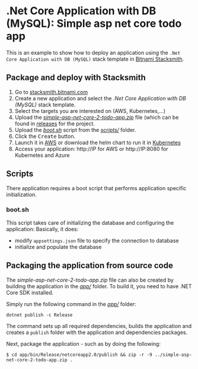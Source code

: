 # .Net Core Application with DB (MySQL): Simple asp net core todo app

This is an example to show how to deploy an application using the `.Net Core Application with DB (MySQL)` stack template in [Bitnami Stacksmith](stacksmith.bitnami.com).

## Package and deploy with Stacksmith

1. Go to [stacksmith.bitnami.com](https://stacksmith.bitnami.com)
2. Create a new application and select the _.Net Core Application with DB (MySQL)_ stack template.
3. Select the targets you are interested on (AWS, Kubernetes,...)
4. Upload the [_simple-asp-net-core-2-todo-app.zip_](../../../releases/download/v1/simple-asp-net-core-2-todo-app.zip) file (which can be found in [releases](../../../releases) for the project.
5. Upload the [_boot.sh_](scripts/boot.sh) script from the [_scripts/_](scripts/) folder.
6. Click the <kbd>Create</kbd> button.
7. Launch it in [AWS](https://stacksmith.bitnami.com/support/quickstart-aws) or download the helm chart to run it in [Kubernetes](https://stacksmith.bitnami.com/support/quickstart-k8s)
8. Access your application: http://IP for AWS or http://IP:8080 for Kubernetes and Azure

## Scripts

There application requires a boot script that performs application specific initialization.

### boot.sh

This script takes care of initializing the database and configuring the application: Basically, it does:

* modify `appsettings.json` file to specify the connection to database
* initialize and populate the database

## Packaging the application from source code

The _simple-asp-net-core-2-todo-app.zip_ file can also be created by building the application in the [_app/_](app/) folder. To build it, you need to have .NET Core SDK installed.

Simply run the following command in the [_app/_](app/) folder:

```
dotnet publish -c Release
```

The command sets up all required dependencies, builds the application and creates a `publish` folder with the application and dependencies packages.

Next, package the application - such as by doing the following:

```
$ cd app/bin/Release/netcoreapp2.0/publish && zip -r -9 ../simple-asp-net-core-2-todo-app.zip .
```

